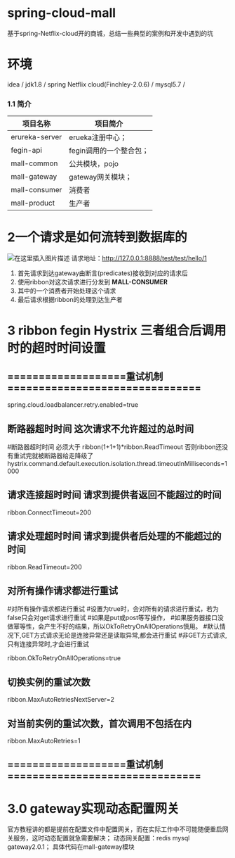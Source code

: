 # spring-cloud-mall
基于spring-Netflix-cloud开的商城，总结一些典型的案例和开发中遇到的坑
# 环境
idea /  jdk1.8 /  spring Netflix cloud(Finchley-2.0.6) /  mysql5.7 / 
### 1.1 简介
| 项目名称 |项目简介  |
|--|--|
| erureka-server  |  erueka注册中心；  |
|  fegin-api | fegin调用的一个整合包；   |
|  mall-common |  公共模块，pojo |
| mall-gateway  |  gateway网关模块；  |
| mall-consumer  |  消费者  |
| mall-product  |  生产者  |
# 2一个请求是如何流转到数据库的
![在这里插入图片描述](https://img-blog.csdnimg.cn/20200322200836209.png?x-oss-process=image/watermark,type_ZmFuZ3poZW5naGVpdGk,shadow_10,text_aHR0cHM6Ly9ibG9nLmNzZG4ubmV0L3FxXzM4MTMwMDk0,size_16,color_FFFFFF,t_70)
请求地址：http://127.0.0.1:8888/test/test/hello/1
1. 首先请求到达gateway由断言(predicates)接收到对应的请求后
2. 使用ribbon对这次请求进行分发到 **MALL-CONSUMER**
3. 其中的一个消费者开始处理这个请求
4. 最后请求根据ribbon的处理到达生产者
# 3 ribbon  fegin  Hystrix  三者组合后调用时的超时时间设置
## ===================重试机制===============================


spring.cloud.loadbalancer.retry.enabled=true
## 断路器超时时间       这次请求不允许超过的总时间
#断路器超时时间 必须大于 ribbon(1+1+1)*ribbon.ReadTimeout 否则ribbon还没有重试完就被断路器给走降级了
hystrix.command.default.execution.isolation.thread.timeoutInMilliseconds=1000

## 请求连接超时时间     请求到提供者返回不能超过的时间
ribbon.ConnectTimeout=200
## 请求处理超时时间     请求到提供者后处理的不能超过的时间
ribbon.ReadTimeout=200
## 对所有操作请求都进行重试

  #对所有操作请求都进行重试
  #设置为true时，会对所有的请求进行重试，若为false只会对get请求进行重试
  #如果是put或post等写操作，
  #如果服务器接口没做幂等性，会产生不好的结果，所以OkToRetryOnAllOperations慎用。
  #默认情况下,GET方式请求无论是连接异常还是读取异常,都会进行重试
  #非GET方式请求,只有连接异常时,才会进行重试


ribbon.OkToRetryOnAllOperations=true
## 切换实例的重试次数
ribbon.MaxAutoRetriesNextServer=2
## 对当前实例的重试次数，首次调用不包括在内
ribbon.MaxAutoRetries=1

## ===================重试机制===============================
# 3.0 gateway实现动态配置网关
官方教程讲的都是提前在配置文件中配置网关，而在实际工作中不可能随便重启网关服务，这时动态配置就急需要解决；
动态网关配置：redis mysql  gateway2.0.1；
具体代码在mall-gateway模块
